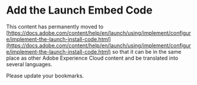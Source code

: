 # Add the Launch Embed Code

This content has permanently moved to [https://docs.adobe.com/content/help/en/launch/using/implement/configure/implement-the-launch-install-code.html](https://docs.adobe.com/content/help/en/launch/using/implement/configure/implement-the-launch-install-code.html) so that it can be in the same place as other Adobe Experience Cloud content and be translated into several languages.

Please update your bookmarks.
